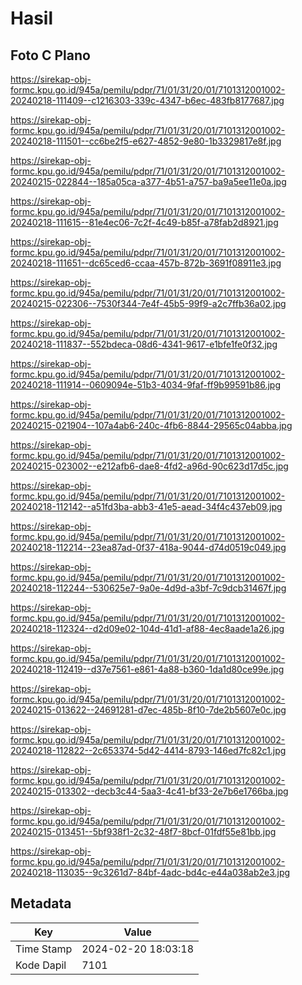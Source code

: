 # Hasil

## Foto C Plano

https://sirekap-obj-formc.kpu.go.id/945a/pemilu/pdpr/71/01/31/20/01/7101312001002-20240218-111409--c1216303-339c-4347-b6ec-483fb8177687.jpg

https://sirekap-obj-formc.kpu.go.id/945a/pemilu/pdpr/71/01/31/20/01/7101312001002-20240218-111501--cc6be2f5-e627-4852-9e80-1b3329817e8f.jpg

https://sirekap-obj-formc.kpu.go.id/945a/pemilu/pdpr/71/01/31/20/01/7101312001002-20240215-022844--185a05ca-a377-4b51-a757-ba9a5ee11e0a.jpg

https://sirekap-obj-formc.kpu.go.id/945a/pemilu/pdpr/71/01/31/20/01/7101312001002-20240218-111615--81e4ec06-7c2f-4c49-b85f-a78fab2d8921.jpg

https://sirekap-obj-formc.kpu.go.id/945a/pemilu/pdpr/71/01/31/20/01/7101312001002-20240218-111651--dc65ced6-ccaa-457b-872b-3691f08911e3.jpg

https://sirekap-obj-formc.kpu.go.id/945a/pemilu/pdpr/71/01/31/20/01/7101312001002-20240215-022306--7530f344-7e4f-45b5-99f9-a2c7ffb36a02.jpg

https://sirekap-obj-formc.kpu.go.id/945a/pemilu/pdpr/71/01/31/20/01/7101312001002-20240218-111837--552bdeca-08d6-4341-9617-e1bfe1fe0f32.jpg

https://sirekap-obj-formc.kpu.go.id/945a/pemilu/pdpr/71/01/31/20/01/7101312001002-20240218-111914--0609094e-51b3-4034-9faf-ff9b99591b86.jpg

https://sirekap-obj-formc.kpu.go.id/945a/pemilu/pdpr/71/01/31/20/01/7101312001002-20240215-021904--107a4ab6-240c-4fb6-8844-29565c04abba.jpg

https://sirekap-obj-formc.kpu.go.id/945a/pemilu/pdpr/71/01/31/20/01/7101312001002-20240215-023002--e212afb6-dae8-4fd2-a96d-90c623d17d5c.jpg

https://sirekap-obj-formc.kpu.go.id/945a/pemilu/pdpr/71/01/31/20/01/7101312001002-20240218-112142--a51fd3ba-abb3-41e5-aead-34f4c437eb09.jpg

https://sirekap-obj-formc.kpu.go.id/945a/pemilu/pdpr/71/01/31/20/01/7101312001002-20240218-112214--23ea87ad-0f37-418a-9044-d74d0519c049.jpg

https://sirekap-obj-formc.kpu.go.id/945a/pemilu/pdpr/71/01/31/20/01/7101312001002-20240218-112244--530625e7-9a0e-4d9d-a3bf-7c9dcb31467f.jpg

https://sirekap-obj-formc.kpu.go.id/945a/pemilu/pdpr/71/01/31/20/01/7101312001002-20240218-112324--d2d09e02-104d-41d1-af88-4ec8aade1a26.jpg

https://sirekap-obj-formc.kpu.go.id/945a/pemilu/pdpr/71/01/31/20/01/7101312001002-20240218-112419--d37e7561-e861-4a88-b360-1da1d80ce99e.jpg

https://sirekap-obj-formc.kpu.go.id/945a/pemilu/pdpr/71/01/31/20/01/7101312001002-20240215-013622--24691281-d7ec-485b-8f10-7de2b5607e0c.jpg

https://sirekap-obj-formc.kpu.go.id/945a/pemilu/pdpr/71/01/31/20/01/7101312001002-20240218-112822--2c653374-5d42-4414-8793-146ed7fc82c1.jpg

https://sirekap-obj-formc.kpu.go.id/945a/pemilu/pdpr/71/01/31/20/01/7101312001002-20240215-013302--decb3c44-5aa3-4c41-bf33-2e7b6e1766ba.jpg

https://sirekap-obj-formc.kpu.go.id/945a/pemilu/pdpr/71/01/31/20/01/7101312001002-20240215-013451--5bf938f1-2c32-48f7-8bcf-01fdf55e81bb.jpg

https://sirekap-obj-formc.kpu.go.id/945a/pemilu/pdpr/71/01/31/20/01/7101312001002-20240218-113035--9c3261d7-84bf-4adc-bd4c-e44a038ab2e3.jpg


## Metadata

| Key        | Value               |
| ---------- | ------------------- |
| Time Stamp | 2024-02-20 18:03:18 |
| Kode Dapil | 7101                |



